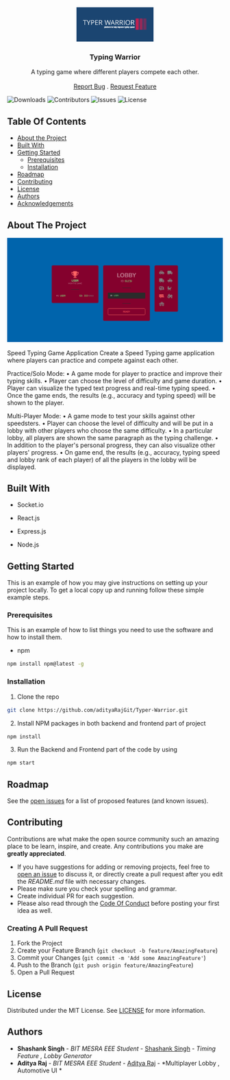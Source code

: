 <br/>
<p align="center">
  <a href="https://github.com/adityaRajGit/Typer-Warrior">
    <img src="logo.png" alt="Logo" width="180" height="80">
  </a>

  <h3 align="center">Typing Warrior</h3>

  <p align="center">
    A typing game where different players compete each other.
    <br/>
    <br/>
    <a href="https://github.com/adityaRajGit/Typer-Warrior/issues">Report Bug</a>
    .
    <a href="https://github.com/adityaRajGit/Typer-Warrior/issues">Request Feature</a>
  </p>
</p>

![Downloads](https://img.shields.io/github/downloads/adityaRajGit/Typer-Warrior/total) ![Contributors](https://img.shields.io/github/contributors/adityaRajGit/Typer-Warrior?color=dark-green) ![Issues](https://img.shields.io/github/issues/adityaRajGit/Typer-Warrior) ![License](https://img.shields.io/github/license/adityaRajGit/Typer-Warrior) 

## Table Of Contents

* [About the Project](#about-the-project)
* [Built With](#built-with)
* [Getting Started](#getting-started)
  * [Prerequisites](#prerequisites)
  * [Installation](#installation)
* [Roadmap](#roadmap)
* [Contributing](#contributing)
* [License](#license)
* [Authors](#authors)
* [Acknowledgements](#acknowledgements)

## About The Project

![Screen Shot](screenshot.png)

Speed Typing Game Application Create a Speed Typing game application where players can practice and compete against each other.

Practice/Solo Mode: • A game mode for player to practice and improve their typing skills. • Player can choose the level of difficulty and game duration. • Player can visualize the typed text progress and real-time typing speed. • Once the game ends, the results (e.g., accuracy and typing speed) will be shown to the player.

Multi-Player Mode: • A game mode to test your skills against other speedsters. • Player can choose the level of difficulty and will be put in a lobby with other players who choose the same difficulty. • In a particular lobby, all players are shown the same paragraph as the typing challenge. • In addition to the player's personal progress, they can also visualize other players' progress. • On game end, the results (e.g., accuracy, typing speed and lobby rank of each player) of all the players in the lobby will be displayed.



## Built With

* Socket.io
 
* React.js

* Express.js

* Node.js

## Getting Started

This is an example of how you may give instructions on setting up your project locally.
To get a local copy up and running follow these simple example steps.

### Prerequisites

This is an example of how to list things you need to use the software and how to install them.

* npm

```sh
npm install npm@latest -g
```

### Installation

1. Clone the repo

```sh
git clone https://github.com/adityaRajGit/Typer-Warrior.git
```

2. Install NPM packages in both backend and frontend part of project

```sh
npm install
```

3. Run the Backend and Frontend part of the code by using 

```sh
npm start
```


## Roadmap

See the [open issues](https://github.com/adityaRajGit/Typer-Warrior/issues) for a list of proposed features (and known issues).

## Contributing

Contributions are what make the open source community such an amazing place to be learn, inspire, and create. Any contributions you make are **greatly appreciated**.
* If you have suggestions for adding or removing projects, feel free to [open an issue](https://github.com/adityaRajGit/Typer-Warrior/issues/new) to discuss it, or directly create a pull request after you edit the *README.md* file with necessary changes.
* Please make sure you check your spelling and grammar.
* Create individual PR for each suggestion.
* Please also read through the [Code Of Conduct](https://github.com/adityaRajGit/Typer-Warrior/blob/main/CODE_OF_CONDUCT.md) before posting your first idea as well.

### Creating A Pull Request

1. Fork the Project
2. Create your Feature Branch (`git checkout -b feature/AmazingFeature`)
3. Commit your Changes (`git commit -m 'Add some AmazingFeature'`)
4. Push to the Branch (`git push origin feature/AmazingFeature`)
5. Open a Pull Request

## License

Distributed under the MIT License. See [LICENSE](https://github.com/adityaRajGit/Typer-Warrior/blob/main/LICENSE.md) for more information.

## Authors

* **Shashank Singh** - *BIT MESRA EEE Student* - [Shashank Singh](https://github.com/shashankkrs) - *Timing Feature , Lobby Generator*
* **Aditya Raj** - *BIT MESRA EEE Student* - [Aditya Raj](https://github.com/adityaRajGit) - *Multiplayer Lobby , Automotive UI  *
